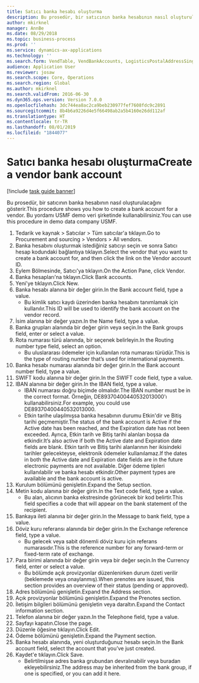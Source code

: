 ```yaml
---
title: Satıcı banka hesabı oluşturma
description: Bu prosedür, bir satıcının banka hesabının nasıl oluşturulacağını gösterir.
author: mkirknel
manager: AnnBe
ms.date: 08/29/2018
ms.topic: business-process
ms.prod: ''
ms.service: dynamics-ax-applications
ms.technology: ''
ms.search.form: VendTable, VendBankAccounts, LogisticsPostalAddressSingle
audience: Application User
ms.reviewer: josaw
ms.search.scope: Core, Operations
ms.search.region: Global
ms.author: mkirknel
ms.search.validFrom: 2016-06-30
ms.dyn365.ops.version: Version 7.0.0
ms.openlocfilehash: 3dc744ea8ac2ca9beb230977fef7608fdc9c2891
ms.sourcegitcommit: 8b4b6a9226d4e5f66498ab2a5b4160e26dd112af
ms.translationtype: HT
ms.contentlocale: tr-TR
ms.lasthandoff: 08/01/2019
ms.locfileid: "1844077"
---
```

# <a name="create-a-vendor-bank-account"></a><span data-ttu-id="6987e-103">Satıcı banka hesabı oluşturma</span><span class="sxs-lookup"><span data-stu-id="6987e-103">Create a vendor bank account</span></span>

[!include [task guide banner](../../includes/task-guide-banner.md)]

<span data-ttu-id="6987e-104">Bu prosedür, bir satıcının banka hesabının nasıl oluşturulacağını gösterir.</span><span class="sxs-lookup"><span data-stu-id="6987e-104">This procedure shows you how to create a bank account for a vendor.</span></span> <span data-ttu-id="6987e-105">Bu yordamı USMF demo veri şirketinde kullanabilirsiniz.</span><span class="sxs-lookup"><span data-stu-id="6987e-105">You can use this procedure in demo data company USMF.</span></span>

1. <span data-ttu-id="6987e-106">Tedarik ve kaynak > Satıcılar > Tüm satıcılar'a tıklayın.</span><span class="sxs-lookup"><span data-stu-id="6987e-106">Go to Procurement and sourcing > Vendors > All vendors.</span></span>
2. <span data-ttu-id="6987e-107">Banka hesabını oluşturmak istediğiniz satıcıyı seçin ve sonra Satıcı hesap kodundaki bağlantıya tıklayın.</span><span class="sxs-lookup"><span data-stu-id="6987e-107">Select the vendor that you want to create a bank account for, and then click the link on the Vendor account ID.</span></span>
3. <span data-ttu-id="6987e-108">Eylem Bölmesinde, Satıcı'ya tıklayın.</span><span class="sxs-lookup"><span data-stu-id="6987e-108">On the Action Pane, click Vendor.</span></span>
4. <span data-ttu-id="6987e-109">Banka hesapları'na tıklayın.</span><span class="sxs-lookup"><span data-stu-id="6987e-109">Click Bank accounts.</span></span>
5. <span data-ttu-id="6987e-110">Yeni'ye tıklayın.</span><span class="sxs-lookup"><span data-stu-id="6987e-110">Click New.</span></span>
6. <span data-ttu-id="6987e-111">Banka hesabı alanına bir değer girin.</span><span class="sxs-lookup"><span data-stu-id="6987e-111">In the Bank account field, type a value.</span></span>
    * <span data-ttu-id="6987e-112">Bu kimlik satıcı kaydı üzerinden banka hesabını tanımlamak için kullanılır.</span><span class="sxs-lookup"><span data-stu-id="6987e-112">This ID will be used to identify the bank account on the vendor record.</span></span>  
7. <span data-ttu-id="6987e-113">İsim alanına bir değer yazın.</span><span class="sxs-lookup"><span data-stu-id="6987e-113">In the Name field, type a value.</span></span>
8. <span data-ttu-id="6987e-114">Banka grupları alanında bir değer girin veya seçin.</span><span class="sxs-lookup"><span data-stu-id="6987e-114">In the Bank groups field, enter or select a value.</span></span>
9. <span data-ttu-id="6987e-115">Rota numarası türü alanında, bir seçenek belirleyin.</span><span class="sxs-lookup"><span data-stu-id="6987e-115">In the Routing number type field, select an option.</span></span>
    * <span data-ttu-id="6987e-116">Bu uluslararası ödemeler için kullanılan rota numarası türüdür.</span><span class="sxs-lookup"><span data-stu-id="6987e-116">This is the type of routing number that’s used for international payments.</span></span>  
10. <span data-ttu-id="6987e-117">Banka hesabı numarası alanında bir değer girin.</span><span class="sxs-lookup"><span data-stu-id="6987e-117">In the Bank account number field, type a value.</span></span>
11. <span data-ttu-id="6987e-118">SWIFT kodu alanına bir değer girin.</span><span class="sxs-lookup"><span data-stu-id="6987e-118">In the SWIFT code field, type a value.</span></span>
12. <span data-ttu-id="6987e-119">IBAN alanına bir değer girin.</span><span class="sxs-lookup"><span data-stu-id="6987e-119">In the IBAN field, type a value.</span></span>
    * <span data-ttu-id="6987e-120">IBAN numarası doğru biçimde olmalıdır.</span><span class="sxs-lookup"><span data-stu-id="6987e-120">The IBAN number must be in the correct format.</span></span> <span data-ttu-id="6987e-121">Örneğin, DE89370400440532013000'ı kullanabilirsiniz.</span><span class="sxs-lookup"><span data-stu-id="6987e-121">For example, you could use DE89370400440532013000.</span></span>  
    * <span data-ttu-id="6987e-122">Etkin tarihe ulaşılmışsa banka hesabının durumu Etkin'dir ve Bitiş tarihi geçmemiştir.</span><span class="sxs-lookup"><span data-stu-id="6987e-122">The status of the bank account is Active if the Active date has been reached, and the Expiration date has not been exceeded.</span></span> <span data-ttu-id="6987e-123">Ayrıca, Etkin tarih ve Bitiş tarihi alanları boşsa da etkindir.</span><span class="sxs-lookup"><span data-stu-id="6987e-123">It’s also active if both the Active date and Expiration date fields are blank.</span></span> <span data-ttu-id="6987e-124">Etkin tarih ve Bitiş tarihi alanlarının her ikisindeki tarihler gelecekteyse, elektronik ödemeler kullanılamaz.</span><span class="sxs-lookup"><span data-stu-id="6987e-124">If the dates in both the Active date and Expiration date fields are in the future electronic payments are not available.</span></span> <span data-ttu-id="6987e-125">Diğer ödeme tipleri kullanılabilir ve banka hesabı etkindir.</span><span class="sxs-lookup"><span data-stu-id="6987e-125">Other payment types are available and the bank account is active.</span></span>  
13. <span data-ttu-id="6987e-126">Kurulum bölümünü genişletin.</span><span class="sxs-lookup"><span data-stu-id="6987e-126">Expand the Setup section.</span></span>
14. <span data-ttu-id="6987e-127">Metin kodu alanına bir değer girin.</span><span class="sxs-lookup"><span data-stu-id="6987e-127">In the Text code field, type a value.</span></span>
    * <span data-ttu-id="6987e-128">Bu alan, alıcının banka ekstresinde görünecek bir kod belirtir.</span><span class="sxs-lookup"><span data-stu-id="6987e-128">This field specifies a code that will appear on the bank statement of the recipient.</span></span>  
15. <span data-ttu-id="6987e-129">Bankaya ileti alanına bir değer girin.</span><span class="sxs-lookup"><span data-stu-id="6987e-129">In the Message to bank field, type a value.</span></span>
16. <span data-ttu-id="6987e-130">Döviz kuru referansı alanında bir değer girin.</span><span class="sxs-lookup"><span data-stu-id="6987e-130">In the Exchange reference field, type a value.</span></span>
    * <span data-ttu-id="6987e-131">Bu gelecek veya sabit dönemli döviz kuru için referans numarasıdır.</span><span class="sxs-lookup"><span data-stu-id="6987e-131">This is the reference number for any forward-term or fixed-term rate of exchange.</span></span>  
17. <span data-ttu-id="6987e-132">Para birimi alanında bir değer girin veya bir değer seçin.</span><span class="sxs-lookup"><span data-stu-id="6987e-132">In the Currency field, enter or select a value.</span></span>
    * <span data-ttu-id="6987e-133">Bu bölümde açık provizyonlar düzenlenirken durum özeti verilir (beklemede veya onaylanmış).</span><span class="sxs-lookup"><span data-stu-id="6987e-133">When prenotes are issued, this section provides an overview of their status (pending or approved).</span></span>  
18. <span data-ttu-id="6987e-134">Adres bölümünü genişletin.</span><span class="sxs-lookup"><span data-stu-id="6987e-134">Expand the Address section.</span></span>
19. <span data-ttu-id="6987e-135">Açık provizyonlar bölümünü genişletin.</span><span class="sxs-lookup"><span data-stu-id="6987e-135">Expand the Prenotes section.</span></span>
20. <span data-ttu-id="6987e-136">İletişim bilgileri bölümünü genişletin veya daraltın.</span><span class="sxs-lookup"><span data-stu-id="6987e-136">Expand the Contact information section.</span></span>
21. <span data-ttu-id="6987e-137">Telefon alanına bir değer yazın.</span><span class="sxs-lookup"><span data-stu-id="6987e-137">In the Telephone field, type a value.</span></span>
22. <span data-ttu-id="6987e-138">Sayfayı kapatın.</span><span class="sxs-lookup"><span data-stu-id="6987e-138">Close the page.</span></span>
23. <span data-ttu-id="6987e-139">Düzenle öğesine tıklayın.</span><span class="sxs-lookup"><span data-stu-id="6987e-139">Click Edit.</span></span>
24. <span data-ttu-id="6987e-140">Ödeme bölümünü genişletin.</span><span class="sxs-lookup"><span data-stu-id="6987e-140">Expand the Payment section.</span></span>
25. <span data-ttu-id="6987e-141">Banka hesabı alanında, yeni oluşturduğunuz hesabı seçin.</span><span class="sxs-lookup"><span data-stu-id="6987e-141">In the Bank  account field, select the account that you’ve just created.</span></span>
26. <span data-ttu-id="6987e-142">Kaydet'e tıklayın.</span><span class="sxs-lookup"><span data-stu-id="6987e-142">Click Save.</span></span>
    * <span data-ttu-id="6987e-143">Belirtilmişse adres banka grubundan devralınabilir veya buradan ekleyebilirsiniz.</span><span class="sxs-lookup"><span data-stu-id="6987e-143">The address may be inherited from the bank group, if one is specified, or you can add it here.</span></span>  

